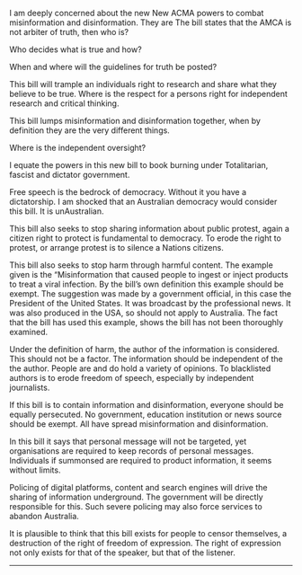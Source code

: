 I am deeply concerned about the new New ACMA powers to combat misinformation and
disinformation. They are 
The bill states that the AMCA is not arbiter of truth, then who is?

Who decides what is true and how?

When and where will the guidelines for truth be posted?

This bill will trample an individuals right to research and share what they believe to be true. Where
is the respect for a persons right for independent research and critical thinking.

This bill lumps misinformation and disinformation together, when by definition they are the very
different things.

Where is the independent oversight?

I equate the powers in this new bill to book burning under Totalitarian, fascist and dictator
government.

Free speech is the bedrock of democracy. Without it you have a dictatorship. I am shocked that
an Australian democracy would consider this bill. It is unAustralian.

This bill also seeks to stop sharing information about public protest, again a citizen right to protect
is fundamental to democracy. To erode the right to protest, or arrange protest is to silence a
Nations citizens.

This bill also seeks to stop harm through harmful content. The example given is the
“Misinformation that caused people to ingest or inject products to treat a viral infection. By the
bill’s own definition this example should be exempt. The suggestion was made by a government
official, in this case the President of the United States. It was broadcast by the professional news.
It was also produced in the USA, so should not apply to Australia. The fact that the bill has used
this example, shows the bill has not been thoroughly examined.

Under the definition of harm, the author of the information is considered. This should not be a
factor. The information should be independent of the the author. People are and do hold a variety
of opinions. To blacklisted authors is to erode freedom of speech, especially by independent
journalists.

If this bill is to contain information and disinformation, everyone should be equally persecuted. No
government, education institution or news source should be exempt. All have spread
misinformation and disinformation.

In this bill it says that personal message will not be targeted, yet organisations are required to
keep records of personal messages. Individuals if summonsed are required to product
information, it seems without limits.

Policing of digital platforms, content and search engines will drive the sharing of information
underground. The government will be directly responsible for this. Such severe policing may also
force services to abandon Australia.

It is plausible to think that this bill exists for people to censor themselves, a destruction of the
right of freedom of expression. The right of expression not only exists for that of the speaker, but
that of the listener.


-----

